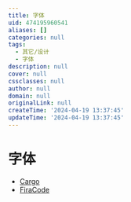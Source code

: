```yaml
---
title: 字体
uid: 474195960541
aliases: []
categories: null
tags:
  - 其它/设计
  - 字体
description: null
cover: null
cssclasses: null
author: null
domain: null
originalLink: null
createTime: '2024-04-19 13:37:45'
updateTime: '2024-04-19 13:37:45'
---
```


# 字体

- [Cargo](https://cargo.site/)
- [FiraCode](https://github.com/tonsky/FiraCode)
